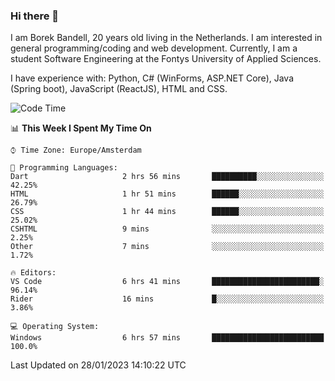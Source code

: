### Hi there 👋

I am Borek Bandell, 20 years old living in the Netherlands. I am interested in general programming/coding and web development. Currently, I am a student Software Engineering at the Fontys University of Applied Sciences.

I have experience with: Python, C# (WinForms, ASP.NET Core), Java (Spring boot), JavaScript (ReactJS), HTML and CSS.

<!--START_SECTION:waka-->
![Code Time](http://img.shields.io/badge/Code%20Time-356%20hrs%2033%20mins-blue)

📊 **This Week I Spent My Time On** 

```text
⌚︎ Time Zone: Europe/Amsterdam

💬 Programming Languages: 
Dart                     2 hrs 56 mins       ██████████░░░░░░░░░░░░░░░   42.25% 
HTML                     1 hr 51 mins        ██████░░░░░░░░░░░░░░░░░░░   26.79% 
CSS                      1 hr 44 mins        ██████░░░░░░░░░░░░░░░░░░░   25.02% 
CSHTML                   9 mins              ░░░░░░░░░░░░░░░░░░░░░░░░░   2.25% 
Other                    7 mins              ░░░░░░░░░░░░░░░░░░░░░░░░░   1.72%

🔥 Editors: 
VS Code                  6 hrs 41 mins       ████████████████████████░   96.14% 
Rider                    16 mins             █░░░░░░░░░░░░░░░░░░░░░░░░   3.86%

💻 Operating System: 
Windows                  6 hrs 57 mins       █████████████████████████   100.0%

```


 Last Updated on 28/01/2023 14:10:22 UTC
<!--END_SECTION:waka-->

<!--**tcBorek2002/tcBorek2002** is a ✨ _special_ ✨ repository because its `README.md` (this file) appears on your GitHub profile.

Here are some ideas to get you started:

- 🔭 I’m currently working on ...
- 🌱 I’m currently learning ...
- 👯 I’m looking to collaborate on ...
- 🤔 I’m looking for help with ...
- 💬 Ask me about ...
- 📫 How to reach me: ...
- 😄 Pronouns: ...
- ⚡ Fun fact: ...
-->
